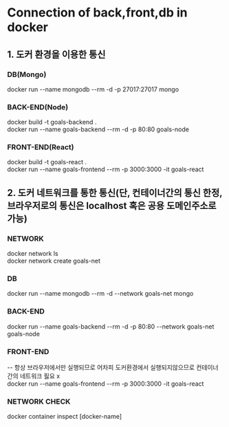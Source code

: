 # Connection of back,front,db in docker

## 1. 도커 환경을 이용한 통신

### DB(Mongo)
docker run --name mongodb --rm -d -p 27017:27017 mongo

### BACK-END(Node)
docker build -t goals-backend .<br />
docker run --name goals-backend --rm -d -p 80:80 goals-node

### FRONT-END(React)
docker build -t goals-react .<br />
docker run --name goals-frontend --rm -p 3000:3000 -it goals-react


## 2. 도커 네트워크를 통한 통신(단, 컨테이너간의 통신 한정, 브라우저로의 통신은 localhost 혹은 공용 도메인주소로 가능)

### NETWORK 
docker network ls <br />
docker network create goals-net

### DB
docker run --name mongodb --rm -d --network goals-net mongo

### BACK-END
docker run --name goals-backend --rm -d -p 80:80 --network goals-net goals-node

### FRONT-END
-- 항상 브라우저에서만 실행되므로 어차피 도커환경에서 실행되지않으므로 컨테이너간의 네트워크 핋요 x <br />
docker run --name goals-frontend --rm -p 3000:3000 -it goals-react

### NETWORK CHECK
docker container inspect [docker-name]